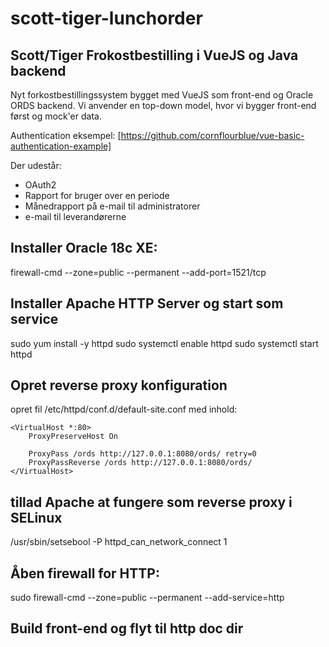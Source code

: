 # scott-tiger-lunchorder
## Scott/Tiger Frokostbestilling i VueJS og Java backend

Nyt forkostbestillingssystem bygget med VueJS som front-end og Oracle ORDS backend.
Vi anvender en top-down model, hvor vi bygger front-end først og mock'er data.

Authentication eksempel: [https://github.com/cornflourblue/vue-basic-authentication-example]

Der udestår:
  * OAuth2 
  * Rapport for bruger over en periode
  * Månedrapport på e-mail til administratorer
  * e-mail til leverandørerne

## Installer Oracle 18c XE:
firewall-cmd --zone=public --permanent --add-port=1521/tcp

## Installer Apache HTTP Server og start som service
sudo yum install -y httpd
sudo systemctl enable httpd
sudo systemctl start httpd

## Opret reverse proxy konfiguration
opret fil /etc/httpd/conf.d/default-site.conf med inhold:
```
<VirtualHost *:80>
    ProxyPreserveHost On

    ProxyPass /ords http://127.0.0.1:8080/ords/ retry=0
    ProxyPassReverse /ords http://127.0.0.1:8080/ords/
</VirtualHost>
```
## tillad Apache at fungere som reverse proxy i SELinux
/usr/sbin/setsebool -P httpd_can_network_connect 1

## Åben firewall for HTTP:
sudo firewall-cmd --zone=public --permanent --add-service=http

## Build front-end og flyt til http doc dir